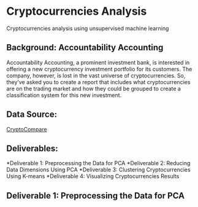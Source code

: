 # Cryptocurrencies Analysis
Cryptocurrencies analysis using unsupervised machine learning

## Background: Accountability Accounting
Accountability Accounting, a prominent investment bank, is interested in offering a new cryptocurrency investment portfolio for its customers. The company, however, is lost in the vast universe of cryptocurrencies. So, they’ve asked you to create a report that includes what cryptocurrencies are on the trading market and how they could be grouped to create a classification system for this new investment.

## Data Source:
[CryptoCompare](https://min-api.cryptocompare.com/data/all/coinlist)

## Deliverables:

*Deliverable 1: Preprocessing the Data for PCA
*Deliverable 2: Reducing Data Dimensions Using PCA
*Deliverable 3: Clustering Cryptocurrencies Using K-means
*Deliverable 4: Visualizing Cryptocurrencies Results

## Deliverable 1: Preprocessing the Data for PCA

